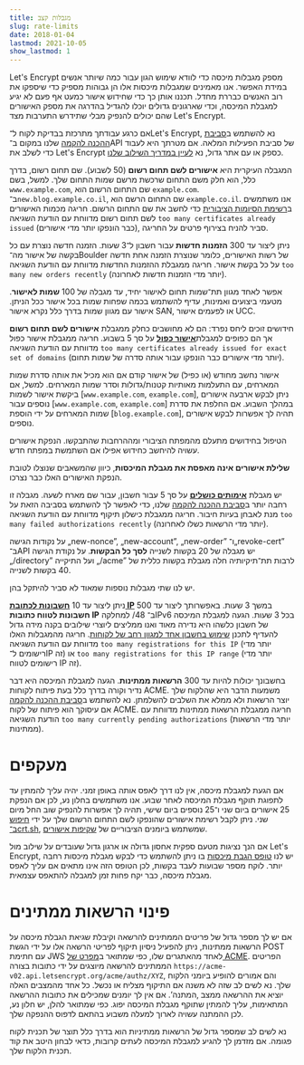 ```yaml
---
title: מגבלות קצב
slug: rate-limits
date: 2018-01-04
lastmod: 2021-10-05
show_lastmod: 1
---
```



Let's Encrypt מספק מגבלות מיכסה כדי לוודא שימוש הגון עבור כמה שיותר אנשים במידת האפשר. אנו מאמינים שמגבלות מיכסות אלו הן גבוהות מספיק כדי שיספקו את רוב האנשים כבררת מחדל. תכננו אותן כך כדי שחידוש אישור כמעט אף פעם לא יגיע למגבלת המיכסה, וכדי שארגונים גדולים יוכלו להגדיל בהדרגה את מספק האישורים שהם יכולים להנפיק מבלי שתידרש התערבות מצד Let's Encrypt.

אם כרגע עבודתך מתרכזת בבדיקת לקוח ל־Let's Encrypt, נא להשתמש ב[סביבת ההכנה להקמה](/docs/staging-environment) שלנו במקום ב־API של סביבת הפעילות המלאה. אם מטרתך היא לעבוד כדי לשלב את Let's Encrypt כספק או עם אתר גדול, נא [לעיין במדריך השילוב שלנו](/docs/integration-guide).

המגבלה העיקרית היא <a id="certificates-per-registered-domain"></a>**אישורים לשם תחום רשום** (50 לשבוע). שם תחום רשום, בדרך כלל, הוא חלק משם התחום שרכשת מרשם שמות התחום שלך. למשל, בשם `www.example.com`, שם התחום הרשום הוא `example.com`. ב־`new.blog.example.co.il`, שם התחום הרשם הוא `example.co.il`. אנו משתמשים ב[רשימת הסיומות הציבורית](https://publicsuffix.org) כדי לחשב את שם התחום הרשום. חריגה מכמות האישורים לשם תחום רשום מדווחת עם הודעת השגיאה `too many certificates already issued` (כבר הונפקו יותר מדי אישורים), סביר להניח בצירוף פרטים על החריגה.

ניתן ליצור עד 300 <a
id="new-orders"></a>**הזמנות חדשות** עבור חשבון ל־3 שעות. הזמנה חדשה נוצרת עם כל בקשה של אישור מה־Boulder של רשות האישורים, כלומר שנוצרת הזמנה אחת חדשה על כל בקשת אישור. חריגה ממגבלת ההזמנות החדשות מדווחת עם הודעת השגיאה `too many new orders recently` (יותר מדי הזמנות חדשות לאחרונה).

אפשר לאחד מגוון תת־שמות תחום לאישור יחיד, עד מגבלה של 100
<a id="names-per-certificate"></a>**שמות לאישור**. מטעמי ביצועים ואמינות, עדיף להשתמש בכמה שפחות שמות בכל אישור ככל הניתן.  אישור עם מגוון שמות בדרך כלל נקרא אישור SAN, או לפעמים אישור UCC.

חידושים זוכים ליחס נפרד: הם לא מחושבים כחלק ממגבלת **אישורים לשם תחום רשום** אך הם כפופים למגבלת[**אישור כפול**]( /docs/duplicate-certificate-limit) על סך 5 בשבוע. חריגה ממגבלת אישור כפול מדווחת עם הודעת השגיאה `too many certificates already issued for exact set of domains` (יותר מדי אישורים כבר הונפקו עבור אותה סדרה של שמות תחום).

אישור נחשב מחודש (או כפיל) של אישור קודם אם הוא מכיל את אותה סדרת שמות המארחים, עם התעלמות מאותיות קטנות/גדולות וסדר שמות המארחים.  למשל, אם ביקשת אישור לשמות [`www.example.com`,‏ `example.com`], ניתן לבקש ארבעה אישורים נוספים עבור [`www.example.com`,‏ `example.com`] במהלך השבוע. אם החלפת את סדרת שמות המארחים על ידי הוספת [`blog.example.com`], תהיה לך אפשרות לבקש אישורים נוספים.

הטיפול בחידושים מתעלם מהמפתח הציבורי ומההרחבות שהתבקשו. הנפקת אישורים עשויה להיחשב כחידוש אפילו אם השתמשת במפתח חדש.

**שלילת אישורים אינה מאפסת את מגבלת המיכסות**, כיוון שהמשאבים שנוצלו לטובת הנפקת האישורים האלו כבר נצרכו.

יש מגבלת <a id="failed-validations"></a>[**אימותים כושלים**](/docs/failed-validation-limit) על סך 5 עבור חשבון, עבור שם מארח לשעה. מגבלה זו רחבה יותר ב[סביבת ההכנה להקמה](/docs/staging-environment) שלנו, כדי לאפשר לך להשתמש בסביבה הזאת על מנת לאבחן בעיות חיבור. חריגה ממגבלת כישלון תיקוף מדווחת עם הודעת השגיאה `too many failed authorizations recently` (יותר מדי הרשאות כשלו לאחרונה).

על נקודות הגישה „new-nonce”,‏ „new-account”,‏ „new-order” ו־„revoke-cert” ב־API יש מגבלה של 20 בקשות לשנייה <a
id="overall-requests"></a>**לסך כל הבקשות**. על נקודת הגישה „‎/directory” ועל התיקייה „‎/acme” לרבות תת־תיקיותיה חלה מגבלת בקשות כללית של 40 בקשות לשנייה.

יש לנו שתי מגבלות נוספות שמאוד לא סביר להיתקל בהן.

ניתן ליצור עד 10 <a id="accounts-per-ip-address"></a>[**חשבונות לכתובת IP**](/docs/too-many-registrations-for-this-ip) במשך 3 שעות. באפשרותך ליצור עד 500 **חשבונות לטווח כתובות IP** למחלקה ‎/48 ב־IPv6 בכל 3 שעות. הגעה למגבלת המיכסה של חשבון כלשהו היא נדירה מאוד ואנו ממליצים ליוצרי שילובים בקנה מידה גדול להעדיף לתכנן [שימוש בחשבון אחד למגוון רחב של לקוחות](/docs/integration-guide). חריגה מהמגבלות האלו מדווחת עם הודעת השגיאה `too many registrations for this IP` (יותר מדי רישומים ל־IP זה) או `too many registrations for this IP range` (יותר מדי רישומים לטווח IP זה).

בחשבונך יכולות להיות עד 300 <a id="pending-authorizations"></a>**הרשאות ממתינות**. הגעה למגבלת המיכסה היא דבר נדיר וקורה בדרך כלל בעת פיתוח לקוחות ACME. משמעות הדבר היא שהלקוח שלך יוצר הרשאות ולא ממלא את השלבים להשלמתן. נא להשתמש ב[סביבת ההכנה להקמה](/docs/staging-environment) אם עיסוקך הוא פיתוח של לקוח ACME. חריגה ממגבלת הרשאות ממתינות מדווחת עם הודעת השגיאה `too many currently pending authorizations` (יותר מדי הרשאות ממתינות).

# <a id="overrides"></a>מעקפים

אם הגעת למגבלת מיכסה, אין לנו דרך לאפס אותה באופן זמני. יהיה עליך להמתין עד לתפוגת תוקף מגבלת המיכסה לאחר שבוע. אנו משתמשים בחלון נע, לכן אם הנפקת 25 אישורים ביום שני ו־25 נוספים ביום שישי, תהיה לך אפשרות להנפיק שוב החל מיום שני. ניתן לקבל רשימת אישורים שהונפקו לשם התחום הרשום שלך על ידי [חיפוש ב־crt.sh](https://crt.sh), שמשתמש ביומנים הציבוריים של [שקיפות אישורים](https://www.certificate-transparency.org).

אם הנך נציגות מטעם ספקית אחסון גדולה או ארגון גדול שעובדים על שילוב מול Let's Encrypt, יש לנו [טופס הגבת מיכסות](https://isrg.formstack.com/forms/rate_limit_adjustment_request) בו ניתן להשתמש כדי לבקש מגבלת מיכסות רחבה יותר. לוקח מספר שבועות לעבד בקשות, לכן הטופס הזה אינו מתאים אם עליך לאפס מגבלת מיכסה, כבר יקח פחות זמן למגבלה להתאפס עצמאית.

# <a id="clearing-pending"></a>פינוי הרשאות ממתינים

אם יש לך מספר גדול של פריטים הממתינים להרשאה וקיבלת שגיאת הגבלת מיכסה על הרשאות ממתינות, ניתן להפעיל ניסיון תיקוף לפריטי הרשאה אלו על ידי הגשת POST עם חתימת JWS לאחד מהאתגרים שלו, כפי שמתואר ב[מפרט של ACME](https://tools.ietf.org/html/rfc8555#section-7.5.1). הפריטים הממתינים להרשאה מיוצגים על ידי כתובות בצורה `https://acme-v02.api.letsencrypt.org/acme/authz/XYZ`, והם אמורים להופיע ביומני הלקוח שלך. נא לשים לב שזה לא משנה אם התיקוף מצליח או נכשל. כל אחד מהמצבים האלה יוציא את ההרשאה ממצב ‚המתנה’. אם אין לך יומנים שמכילים את כתובות ההרשאה המתאימות, עליך להמתין שתוקף מגבלת המיכסה יפוג. כפי שמתואר להלן, יש חלון נע, לכן ההמתנה עשויה לארוך למעלה משבוע בהתאם לדפוס ההנפקה שלך.

נא לשים לב שמספר גדול של הרשאות ממתיניות הוא בדרך כלל תוצר של תכנית לקוח פגומה. אם מזדמן לך להגיע למגבלת המיכסה לעתים קרובות, כדאי לבחון היטב את קוד תכנית הלקוח שלך.
